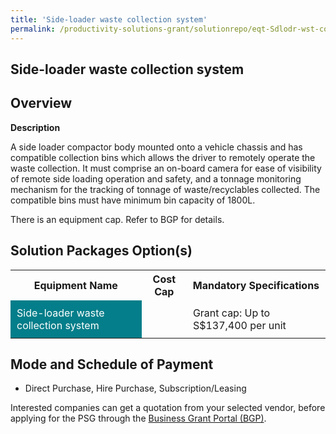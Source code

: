 ```yaml
---
title: 'Side-loader waste collection system'
permalink: /productivity-solutions-grant/solutionrepo/eqt-Sdlodr-wst-collcton-systm-Envronmntl-Srvcs
---
```


## Side-loader waste collection system

## Overview

**Description**

A side loader compactor body mounted onto a vehicle chassis and has compatible collection bins which allows the driver to remotely operate the waste collection. It must comprise an on-board camera for ease of visibility of remote side loading operation and safety, and a tonnage monitoring mechanism for the tracking of tonnage of waste/recyclables collected. The compatible bins must have minimum bin capacity of 1800L.

There is an equipment cap. Refer to BGP for details.

## Solution Packages Option(s)

<table>
<tr>
<th><b>Equipment Name</b></th>
<th><b>Cost Cap</b></th>
<th><b>Mandatory Specifications</b></th>
</tr>
<tr>
<td style='padding: 10px; background-color: #037E8A; color: #FFFFFF;'>Side-loader waste collection system</td>
<td style='padding: 10px;'></td>
<td style='padding: 10px;'>Grant cap: Up to S$137,400 per unit</td>
</tr>
</table>

## Mode and Schedule of Payment

 - Direct Purchase, Hire Purchase, Subscription/Leasing

Interested companies can get a quotation from your selected vendor, before applying for the PSG through the <a href='https://www.businessgrants.gov.sg/' target='_blank' rel='noopener'>Business Grant Portal (BGP)</a>.

<script src="/jquery/resize-tables.js"></script>
